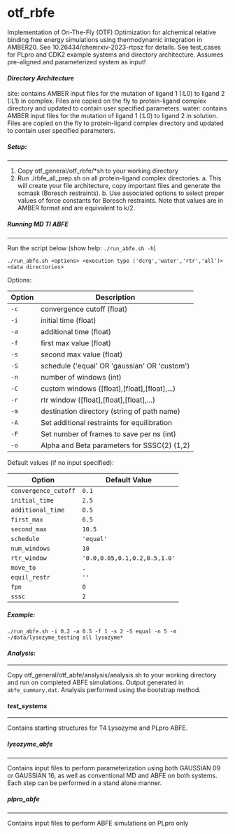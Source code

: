 # otf_rbfe

Implementation of On-The-Fly (OTF) Optimization for alchemical relative binding free energy simulations using thermodynamic integration in AMBER20. See 10.26434/chemrxiv-2023-rtpsz for details.
See test_cases for PLpro and CDK2 example systems and directory architecture.
Assumes pre-aligned and parameterized system as input!

#### ***Directory Architecture***
site: contains AMBER input files for the mutation of ligand 1 (:L0) to  ligand 2 (:L1) in complex. Files are copied on the fly to protein-ligand complex directory and updated to contain user specified parameters.
water: contains AMBER input files for the mutation of ligand 1 (:L0) to  ligand 2  in solution. Files are copied on the fly to protein-ligand complex directory and updated to contain user specified parameters.

##### ***Setup:***
***
1. Copy otf_general/otf_rbfe/*sh to your working directory
2. Run ./rbfe_all_prep.sh on all protein-ligand complex directories.
	a. This will create your file architecture, copy important files and generate the scmask (Boresch restraints).
	b. Use associated options to select proper values of force constants for Boresch restraints. Note that values are in AMBER format and are equivalent to k/2.


##### ***Running MD TI ABFE***
***
Run the script below (show help: ```./run_abfe.sh -h```)

```
./run_abfe.sh <options> <execution type ('dcrg','water','rtr','all')> <data directories>
```

Options:

| Option | Description                                  |
|--------|----------------------------------------------|
| `-c`   | convergence cutoff (float)                   |
| `-i`   | initial time (float)                         |
| `-a`   | additional time (float)                      |
| `-f`   | first max value (float)                      |
| `-s`   | second max value (float)                     |
| `-S`   | schedule ('equal' OR 'gaussian' OR 'custom') |
| `-n`   | number of windows (int)                      |
| `-C`   | custom windows ([float],[float],[float],...) |
| `-r`   | rtr window ([float],[float],[float],...)     |
| `-m`   | destination directory (string of path name)  |
| `-A`   | Set additional restraints for equilibration  |
| `-F`   | Set number of frames to save per ns (int)    |
| `-o`   | Alpha and Beta parameters for SSSC(2) (1,2)  |

Default values (if no input specified):

| Option                | Default Value                   |
|-----------------------|---------------------------------|
| `convergence_cutoff`  | `0.1`                           |
| `initial_time`        | `2.5`                           |
| `additional_time`     | `0.5`                           |
| `first_max`           | `6.5`                           |
| `second_max`          | `10.5`                          |
| `schedule`            | `'equal'`                       |
| `num_windows`         | `10`                            |
| `rtr_window`          | `'0.0,0.05,0.1,0.2,0.5,1.0'`    |
| `move_to`             | `.`                             |
| `equil_restr`         | `''`                            |
| `fpn`                 | `0`                             |
| `sssc`                | `2`                             |

##### ***Example:***
```
./run_abfe.sh -i 0.2 -a 0.5 -f 1 -s 2 -S equal -n 5 -m ~/data/lysozyme_testing all lysozyme*
```

#### ***Analysis:***
***
Copy otf_general/otf_abfe/analysis/analysis.sh to your working directory and run on completed ABFE simulations. Output generated in `abfe_summary.dat`.
Analysis performed using the bootstrap method. 

#### ***test_systems***
***
Contains starting structures for T4 Lysozyme and PLpro ABFE.

##### ***lysozyme_abfe***
***
Contains input files to perform parameterization using both GAUSSIAN 09 or GAUSSIAN 16, as well as conventional MD and ABFE on both systems. Each step can be performed in a stand alone manner.

##### ***plpro_abfe***
***
Contains input files to perform ABFE simulations on PLpro only
